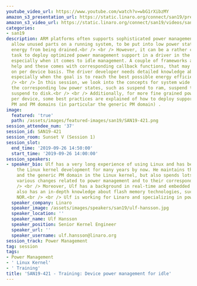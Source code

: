```yaml
---
youtube_video_url: https://www.youtube.com/watch?v=wbG1rXibzMY
amazon_s3_presentation_url: https://static.linaro.org/connect/san19/presentations/san19-421.pdf
amazon_s3_video_url: https://static.linaro.org/connect/san19/videos/san19-421.mp4
categories:
- san19
description: ARM platforms often supports sophisticated power management, to for example
  allow unused parts on a running system, to be put into low power states, which prevents
  energy from being drained.<br /> <br /> However, it can be a rather complicated
  task to deploy optimized power management support in a driver in the Linux kernel,
  especially when it comes to idle management. A couple of frameworks are there to
  help and these comes with corresponding callback functions, that may be assigned
  on per device basis. The driver developer needs detailed knowledge about these frameworks,
  especially when the goal is to reach the best possible energy efficient behavior.<br
  /> <br /> In this session, we look into the concepts for system wide suspend and
  the corresponding low power states, such as suspend to ram, suspend to idle and
  suspend to disk.<br /> <br /> Additionally, for more fine grained power management
  per device, some best practices are explained of how to deploy support for runtime
  PM and PM domains (in particular the generic PM domain) .
image:
  featured: 'true'
  path: /assets/images/featured-images/san19/SAN19-421.png
session_attendee_num: '37'
session_id: SAN19-421
session_room: Sunset V (Session 1)
session_slot:
  end_time: '2019-09-26 14:50:00'
  start_time: '2019-09-26 14:00:00'
session_speakers:
- speaker_bio: Ulf has a very long experience of using Linux and has been contributing
    the Linux kernel development for many years by now. He maintains the MMC subsystem
    and the generic PM domain in the Linux kernel, but also spends lots of time reviewing
    various changes related to power management and to their corresponding frameworks.<br
    /> <br /> Moreover, Ulf has a background in real-time and embedded systems. He
    also has an in-depth knowledge about flash memory technologies, such as NAND and
    NOR.<br /> <br /> Ulf is working for Linaro and specializing in power management.
  speaker_company: Linaro
  speaker_image: /assets/images/speakers/san19/ulf-hansson.jpg
  speaker_location: ''
  speaker_name: Ulf Hansson
  speaker_position: Senior Kernel Engineer
  speaker_url: ''
  speaker_username: ulf.hansson@linaro.org
session_track: Power Management
tag: session
tags:
- Power Management
- ' Linux Kernel'
- ' Training'
title: 'SAN19-421 - Training: Device power management for idle'
---
```

